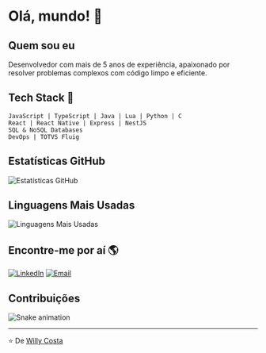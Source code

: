 # Olá, mundo! 👋

## Quem sou eu
Desenvolvedor com mais de 5 anos de experiência, apaixonado por resolver problemas complexos com código limpo e eficiente.

## Tech Stack 🚀
```
JavaScript | TypeScript | Java | Lua | Python | C
React | React Native | Express | NestJS
SQL & NoSQL Databases
DevOps | TOTVS Fluig
```

## Estatísticas GitHub
![Estatísticas GitHub](https://github-readme-stats.vercel.app/api?username=willycosta&show_icons=true&theme=radical)

## Linguagens Mais Usadas
![Linguagens Mais Usadas](https://github-readme-stats.vercel.app/api/top-langs/?username=willycosta&layout=compact&theme=radical)

## Encontre-me por aí 🌎
[![LinkedIn](https://img.shields.io/badge/LinkedIn-0077B5?style=for-the-badge&logo=linkedin&logoColor=white)](https://www.linkedin.com/in/willycosta/)
[![Email](https://img.shields.io/badge/Email-D14836?style=for-the-badge&logo=gmail&logoColor=white)](mailto:willycosta_@outlook.com)

## Contribuições
![Snake animation](https://github.com/willycosta/willycosta/blob/output/github-contribution-grid-snake.svg)

---

⭐️ De [Willy Costa](https://github.com/willycosta)
